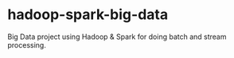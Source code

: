 # hadoop-spark-big-data
Big Data project using Hadoop & Spark for doing batch and stream processing.
